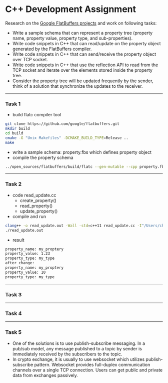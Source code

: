 # C++ Development Assignment

Research on the [Google FlatBuffers projects](https://google.github.io/flatbuffers/) and work on following tasks:

- Write a sample schema that can represent a property tree (property name, property value, property type, and sub-properties).
- Write code snippets in C++ that can read/update on the property object generated by the FlatBuffers compiler.
- Write code snippets in C++ that can send/receive the property object over TCP socket.
- Write code snippets in C++ that use the reflection API to read from the TCP socket and iterate over the elements stored inside the property tree.
- Consider the property tree will be updated frequently by the sender, think of a solution that synchronize the updates to the receiver.

---

### Task 1

- build flatc compiler tool
```bash
git clone https://github.com/google/flatbuffers.git
mkdir build
cd build
cmake -G "Unix Makefiles" -DCMAKE_BUILD_TYPE=Release ..
make
```
- write a sample schema: property.fbs which defines property object
- compile the property schema
```bash
../open_sources/flatbuffers/build/flatc --gen-mutable --cpp property.fbs
```

---

### Task 2
- code read_update.cc
    - create_property()
    - read_property()
    - update_property()
- compile and run
```bash
clang++ -o read_update.out -Wall -std=c++11 read_update.cc -I"/Users/chuanyu/Dropbox/Code/Projects/open_sources/flatbuffers/include/"
./read_update.out
```
- result
```bash
property_name: my_proptery
property_value: 1.23
property_type: my_type
after change:
property_name: my_proptery
property_value: 10
property_type: my_type
```

---

### Task 3

---

### Task 4

---

### Task 5
- One of the solutions is to use publish-subscribe messaging. In a pub/sub model, any message published to a topic by sender is immediately received by the subscribers to the topic. 
- In crypto exchange, it is usually to use websocket which utilizes publish-subscribe pattern. Websocket provides full-duplex communication channels over a single TCP connection. Users can get public and private data from exchanges passively.